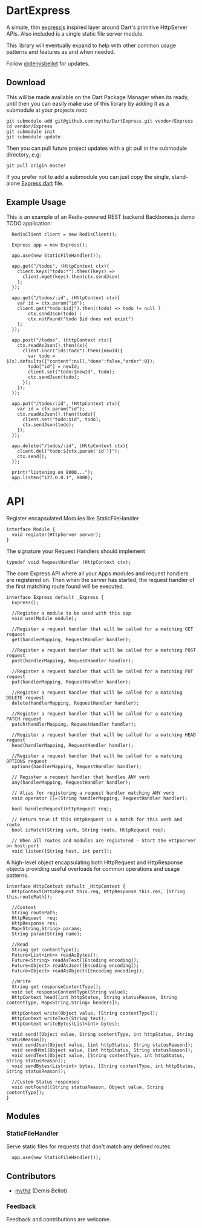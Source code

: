 DartExpress
===========

A simple, thin [expressjs](http://expressjs.com/) inspired layer around Dart's primitive HttpServer APIs. 
Also included is a single static file server module.

This library will eventually expand to help with other common usage patterns and features as and when needed.

Follow [@demisbellot](http://twitter.com/demisbellot) for updates.

## Download 

This will be made available on the Dart Package Manager when its ready, until then you can easily make use of this library by adding it as a submodule at your projects root:

    git submodule add git@github.com:mythz/DartExpress.git vendor/Express
    cd vendor/Express
    git submodule init
    git submodule update    

Then you can pull future project updates with a git pull in the submodule directory, e.g:

    git pull origin master    

If you prefer not to add a submodule you can just copy the single, stand-alone [Express.dart](https://github.com/mythz/DartExpress/blob/master/Express.dart) file. 

## Example Usage

This is an example of an Redis-powered REST backend Backbones.js demo TODO application:

      RedisClient client = new RedisClient();

      Express app = new Express();

      app.use(new StaticFileHandler());

      app.get("/todos", (HttpContext ctx){
        client.keys("todo:*").then((keys) =>
          client.mget(keys).then(ctx.sendJson)
        );
      });

      app.get("/todos/:id", (HttpContext ctx){
        var id = ctx.param("id");
        client.get("todo:$id}").then((todo) => todo != null ?
            ctx.sendJson(todo) :
            ctx.notFound("todo $id does not exist")
        );
      });

      app.post("/todos", (HttpContext ctx){
        ctx.readAsJson().then((x){
          client.incr("ids:todo").then((newId){
            var todo = $(x).defaults({"content":null,"done":false,"order":0});
            todo["id"] = newId;
            client.set("todo:$newId", todo);
            ctx.sendJson(todo);
          });
        });
      });

      app.put("/todos/:id", (HttpContext ctx){
        var id = ctx.param("id");
        ctx.readAsJson().then((todo){
          client.set("todo:$id", todo);
          ctx.sendJson(todo);
        });
      });

      app.delete("/todos/:id", (HttpContext ctx){
        client.del("todo:${ctx.param('id')}");
        ctx.send();
      });

      print("listening on 8000...");
      app.listen("127.0.0.1", 8000);

# API

Register encapsulated Modules like StaticFileHandler

    interface Module {
      void register(HttpServer server);
    }

The signature your Request Handlers should implement

    typedef void RequestHandler (HttpContext ctx);

The core Express API where all your Apps modules and request handlers are registered on.
Then when the server has started, the request handler of the first matching route found will be executed.

    interface Express default _Express {
      Express();

      //Register a module to be used with this app
      void use(Module module);

      //Register a request handler that will be called for a matching GET request
      get(handlerMapping, RequestHandler handler);

      //Register a request handler that will be called for a matching POST request
      post(handlerMapping, RequestHandler handler);

      //Register a request handler that will be called for a matching PUT request
      put(handlerMapping, RequestHandler handler);

      //Register a request handler that will be called for a matching DELETE request
      delete(handlerMapping, RequestHandler handler);

      //Register a request handler that will be called for a matching PATCH request
      patch(handlerMapping, RequestHandler handler);

      //Register a request handler that will be called for a matching HEAD request
      head(handlerMapping, RequestHandler handler);

      //Register a request handler that will be called for a matching OPTIONS request
      options(handlerMapping, RequestHandler handler);

      // Register a request handler that handles ANY verb
      any(handlerMapping, RequestHandler handler);

      // Alias for registering a request handler matching ANY verb
      void operator []=(String handlerMapping, RequestHandler handler);

      bool handlesRequest(HttpRequest req);

      // Return true if this HttpRequest is a match for this verb and route
      bool isMatch(String verb, String route, HttpRequest req);

      // When all routes and modules are registered - Start the HttpServer on host:port
      void listen([String host, int port]);

A high-level object encapsulating both HttpRequest and HttpResponse objects providing useful overloads for common operations and usage patterns.

    interface HttpContext default _HttpContext {
      HttpContext(HttpRequest this.req, HttpResponse this.res, [String this.routePath]);

      //Context
      String routePath;
      HttpRequest  req;
      HttpResponse res;
      Map<String,String> params;
      String param(String name);

      //Read
      String get contentType();
      Future<List<int>> readAsBytes();
      Future<String> readAsText([Encoding encoding]);
      Future<Object> readAsJson([Encoding encoding]);
      Future<Object> readAsObject([Encoding encoding]);

      //Write
      String get responseContentType();
      void set responseContentType(String value);
      HttpContext head([int httpStatus, String statusReason, String contentType, Map<String,String> headers]);

      HttpContext write(Object value, [String contentType]);
      HttpContext writeText(String text);
      HttpContext writeBytes(List<int> bytes);

      void send([Object value, String contentType, int httpStatus, String statusReason]);
      void sendJson(Object value, [int httpStatus, String statusReason]);
      void sendHtml(Object value, [int httpStatus, String statusReason]);
      void sendText(Object value, [String contentType, int httpStatus, String statusReason]);
      void sendBytes(List<int> bytes, [String contentType, int httpStatus, String statusReason]);

      //Custom Status responses
      void notFound([String statusReason, Object value, String contentType]);
    }

## Modules

### StaticFileHandler

Serve static files for requests that don't match any defined routes:

      app.use(new StaticFileHandler());

## Contributors

  - [mythz](https://github.com/mythz) (Demis Bellot)

### Feedback 

Feedback and contributions are welcome.

